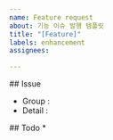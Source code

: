```yaml
---
name: Feature request
about: 기능 이슈 발행 템플릿
title: "[Feature]"
labels: enhancement
assignees: 

---
```


## Issue

* Group :
* Detail : 

## Todo
* 
